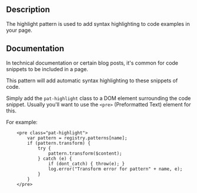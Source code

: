 ## Description

The highlight pattern is used to add syntax highlighting to code examples in your page.

## Documentation

In technical documentation or certain blog posts, it's common for code snippets
to be included in a page.

This pattern will add automatic syntax highlighting to these snippets of code.


Simply add the `pat-highlight` class to a DOM element surrounding the code
snippet. Usually you'll want to use the `<pre>` (Preformatted Text) element for
this.

For example:

```
    <pre class="pat-highlight">
        var pattern = registry.patterns[name];
        if (pattern.transform) {
            try {
                pattern.transform($content);
            } catch (e) {
                if (dont_catch) { throw(e); }
                log.error("Transform error for pattern" + name, e);
            }
        }
    </pre>
```

